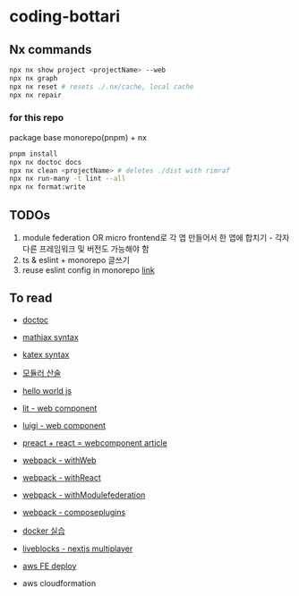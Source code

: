 # coding-bottari

## Nx commands

```bash
npx nx show project <projectName> --web
npx nx graph
npx nx reset # resets ./.nx/cache, local cache
npx nx repair
```

### for this repo

package base monorepo(pnpm) + nx

```bash
pnpm install
npx nx doctoc docs
npx nx clean <projectName> # deletes ./dist with rimraf
npx nx run-many -t lint --all
npx nx format:write
```

## TODOs

1. module federation OR micro frontend로 각 앱 만들어서 한 앱에 합치기 - 각자 다른 프레임워크 및 버전도 가능해야 함
2. ts & eslint + monorepo 글쓰기
3. reuse eslint config in monorepo [link](https://medium.com/reactbrasil/reuse-your-eslint-prettier-config-in-a-monorepo-with-lerna-54c1800cacdc)

## To read

- [doctoc](https://github.com/thlorenz/doctoc)
- [mathjax syntax](https://www.onemathematicalcat.org/MathJaxDocumentation/TeXSyntax.html)
- [katex syntax](https://katex.org/docs/supported)
- [모듈러 산술](https://ko.wikipedia.org/wiki/%EB%AA%A8%EB%93%88%EB%9F%AC_%EC%82%B0%EC%88%A0)
- [hello world js](https://helloworldjavascript.net/)

- [lit - web component](https://lit.dev/docs/frameworks/react/)
- [luigi - web component](https://luigi-project.io/)
- [preact + react = webcomponent article](https://www.voorhoede.nl/en/blog/building-design-system-react-web-components/)

- [webpack - withWeb](https://github.com/nrwl/nx/blob/master/packages/webpack/src/plugins/nx-webpack-plugin/lib/apply-web-config.ts)
- [webpack - withReact](https://github.com/nrwl/nx/blob/master/packages/react/plugins/nx-react-webpack-plugin/lib/apply-react-config.ts)
- [webpack - withModulefederation](https://github.com/nrwl/nx/blob/master/packages/react/src/module-federation/with-module-federation.ts)
- [webpack - composeplugins](https://github.com/nrwl/nx/blob/master/packages/next/src/utils/compose-plugins.ts)

- [docker 실습](https://www.youtube.com/watch?v=HbKCxBFT2wk&list=PLRx0vPvlEmdChjc6N3JnLaX-Gihh5pHcx)

- [liveblocks - nextjs multiplayer](https://ikehakinyemi.medium.com/how-to-create-a-multiplayer-online-form-with-next-js-and-liveblocks-d90f11649dde)

- [aws FE deploy](https://medium.com/mycloudseries/frontend-deployments-in-aws-s3-cloudfront-vs-aws-amplify-vs-ec2-94f9904d934f)
- aws cloudformation
